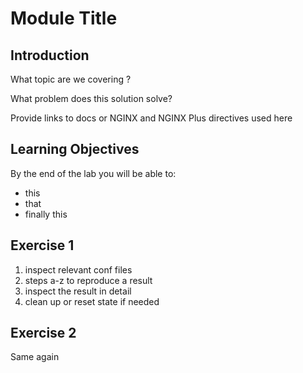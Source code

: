 # Module Title

## Introduction

What topic are we covering ?

What problem does this solution solve?

Provide links to docs or NGINX and NGINX Plus directives used here

## Learning Objectives 

By the end of the lab you will be able to: 
 * this
 * that
 * finally this

## Exercise 1

1. inspect relevant conf files
2. steps a-z to reproduce a result
3. inspect the result in detail
4. clean up or reset state if needed

## Exercise 2

Same again